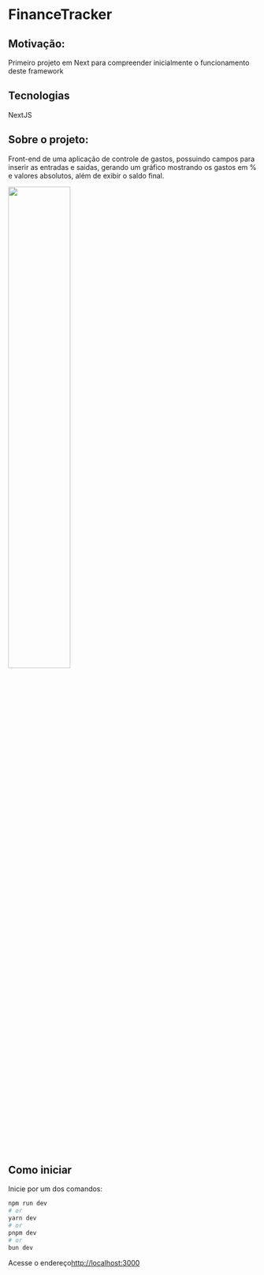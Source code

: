 # FinanceTracker 

## Motivação: 

Primeiro projeto em Next para compreender inicialmente o funcionamento deste framework

## Tecnologias 

NextJS

## Sobre o projeto:
Front-end de uma aplicação de controle de gastos, possuindo campos para inserir as entradas e saidas, gerando um gráfico mostrando os gastos em % e valores absolutos, além de exibir o saldo final. 

<img src="https://github.com/yokotaerik/financeTracker/assets/142221764/ce3e16f1-b906-4acb-a2dc-1ed1bd4356b9" width="50%" heigth="50%"  />



## Como iniciar

Inicie por um dos comandos:

```bash
npm run dev
# or
yarn dev
# or
pnpm dev
# or
bun dev
```

Acesse o endereço[http://localhost:3000](http://localhost:3000) 
